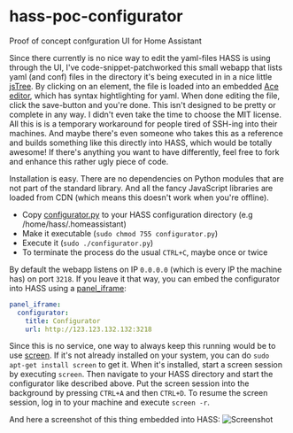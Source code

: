 # hass-poc-configurator
Proof of concept confguration UI for Home Assistant

Since there currently is no nice way to edit the yaml-files HASS is using through the UI, I've code-snippet-patchworked this small webapp that lists yaml (and conf) files in the directory it's being executed in in a nice little [jsTree](https://www.jstree.com/). By clicking on an element, the file is loaded into an embedded [Ace editor](https://ace.c9.io/), which has syntax hightlighting for yaml. When done editing the file, click the save-button and you're done.
This isn't designed to be pretty or complete in any way. I didn't even take the time to choose the MIT license. All this is is a temporary workaround for people tired of SSH-ing into their machines. And maybe there's even someone who takes this as a reference and builds something like this directly into HASS, which would be totally awesome!
If there's anything you want to have differently, feel free to fork and enhance this rather ugly piece of code.

Installation is easy. There are no dependencies on Python modules that are not part of the standard library. And all the fancy JavaScript libraries are loaded from CDN (which means this doesn't work when you're offline).  
- Copy [configurator.py](https://github.com/danielperna84/hass-poc-configurator/blob/master/configurator.py) to your HASS configuration directory (e.g /home/hass/.homeassistant)
- Make it executable (`sudo chmod 755 configurator.py`)
- Execute it (`sudo ./configurator.py`)
- To terminate the process do the usual `CTRL+C`, maybe once or twice

By default the webapp listens on IP `0.0.0.0` (which is every IP the machine has) on port `3218`. If you leave it that way, you can embed the configurator into HASS using a [panel_iframe](https://home-assistant.io/components/panel_iframe/):

```yaml
panel_iframe:
  configurator:
    title: Configurator
    url: http://123.123.132.132:3218
```

Since this is no service, one way to always keep this running would be to use [screen](http://ss64.com/bash/screen.html). If it's not already installed on your system, you can do `sudo apt-get install screen` to get it. When it's installed, start a screen session by executing `screen`. Then navigate to your HASS directory and start the configurator like described above. Put the screen session into the background by pressing `CTRL+A` and then `CTRL+D`.
To resume the screen session, log in to your machine and execute `screen -r`.

And here a screenshot of this thing embedded into HASS:
![Screenshot](https://github.com/danielperna84/hass-poc-configurator/blob/master/hass-poc-configurator.PNG)
